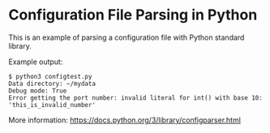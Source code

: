 # Configuration File Parsing in Python

This is an example of parsing a configuration file with Python standard
library.

Example output:
```
$ python3 configtest.py
Data directory: ~/mydata
Debug mode: True
Error getting the port number: invalid literal for int() with base 10: 'this_is_invalid_number'
```

More information: <https://docs.python.org/3/library/configparser.html>
